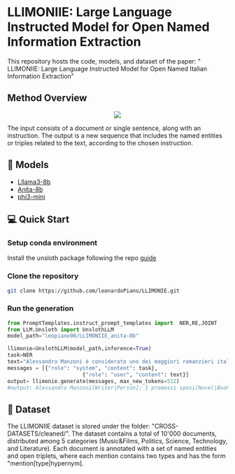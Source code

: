 # LLIMONIIE: Large Language Instructed Model for Open Named Information Extraction
This repository hosts the code, models, and dataset of the paper: " LLIMONIIE: Large Language Instructed Model
for Open Named Italian Information Extraction"
## Method Overview
<p align="center">
  <img src="pipeline.png"/>
</p>
 The input consists of a document or single sentence, along with an instruction. The output is a new sequence that includes
the named entities or triples related to the text, according to the chosen instruction.

## 🤖 Models
- [Lllama3-8b](https://huggingface.co/leopiano98/LLIMONIIE_anita-8b)
- [Anita-8b](https://huggingface.co/leopiano98/LLIMONIIE_llama3-8b)
- [phi3-mini](https://huggingface.co/leopiano98/LLIMONIIIE_phi3-mini)
## 💻 Quick Start
### Setup conda environment
Install the unsloth package following the repo [guide](https://github.com/unslothai/unsloth?tab=readme-ov-file#conda-installation)
### Clone the repository
```bash
git clone https://github.com/leonardoPiano/LLIMONIE.git
```
### Run the generation
```python
from PromptTemplates.instruct_prompt_templates import  NER,RE,JOINT
from LLM.Unsloth import UnslothLLM
model_path="leopiano98/LLIMONIIE_anita-8b"

llimonie=UnslothLLM(model_path,inference=True)
task=NER
text="Alessandro Manzoni è considerato uno dei maggiori romanzieri italiani di tutti i tempi per il suo celebre romanzo I promessi sposi"
messages = [{"role": "system", "content": task},
                        {"role": "user", "content": text}]
output= llimonie.generate(messages, max_new_tokens=512)
#output: Alessandro Manzoni[Writer|Person]; I promessi sposi[Novel|Book]; italiani[Nationality|Ethnicity] 
```
## 📝 Dataset 
The LLIMONIIE dataset is  stored under the folder: "CROSS-DATASETS/cleaned/". The dataset contains a total of 10'000 documents, distributed among 5 categories (Music&Films, Politics, Science, Technology, and Literature). Each document is annotated with a set of named entities and open triplets, where each mention contains two types and has the form "mention[type|hypernym].  
